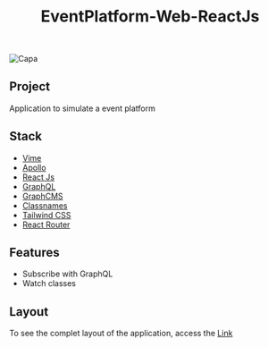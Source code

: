 <h1 align="center">EventPlatform-Web-ReactJs</h1>
<br/>

![Capa](https://user-images.githubusercontent.com/53982668/190944053-8117754f-d39a-486a-8ac0-84d8e8d225db.png)

<h2>Project</h2>
<p>Application to simulate a event platform</p>

<h2>Stack</h2>
<ul>
  <li><a href="https://vimejs.com/">Vime</a></li>
  <li><a href="https://www.apollographql.com/docs/react/">Apollo</a></li>
  <li><a href="https://pt-br.reactjs.org/">React Js</a></li>
  <li><a href="https://graphql.org/">GraphQL</a></li>
  <li><a href="https://hygraph.com/">GraphCMS</a></li>
  <li><a href="https://www.npmjs.com/package/classnames">Classnames</a></li>
  <li><a href="https://tailwindcss.com/">Tailwind CSS</a></li>
  <li><a href="https://reactrouter.com/en/main">React Router</a></li>
</ul>

<h2>Features</h2>
<ul>
 <li>Subscribe with GraphQL</li>
 <li>Watch classes</li>
</ul>

<h2>Layout</h2>
<p>To see the complet layout of the application, access the <a href='https://www.figma.com/file/eOgdL7xBcWouDz2sMccFIK/Plataforma-de-Evento---Ignite-Lab-(Community)'>Link</a></p>
